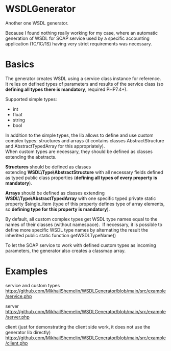 # WSDLGenerator

Another one WSDL generator.  

Because I found nothing really working for my case, where an automatic generation of WSDL for SOAP service used by a specific accounting application (1С/1C/1S) having very strict requirements was necessary.

# Basics

The generator creates WSDL using a service class instance for reference. 
It relies on defined types of parameters and results of the service class (so **defining all types there is mandatory**, required PHP7.4+).

Supported simple types:
 - int 
 - float
 - string
 - bool

In addition to the simple types, the lib allows to define and use custom complex types: structures and arrays 
(it contains classes AbstractStructure and AbstractTypedArray for this appropriately).  
When custom types are necessary, they should be defined as classes extending the abstracts. 

**Structures** should be defined as classes extending **WSDL\Type\AbstractStructure** with all necessary fields defined as typed public class properties (**defining all types of every property is mandatory**).  

**Arrays** should be defined as classes extending **WSDL\Type\AbstractTypedArray** with one specific typed private static property $single_item (type of this property defines type of array elements, so **defining type for this property is mandatory**).

By default, all custom complex types get WSDL type names equal to the names of their classes (without namespace). 
If necessary, it is possible to define more specific WSDL type names by alternating the result the inherited public static function getWSDLTypeName() 

To let the SOAP service to work with defined custom types as incoming parameters, the generator also creates a classmap array. 

# Examples
service and custom types  
https://github.com/MikhailShemelin/WSDLGenerator/blob/main/src/example/service.php

server   
https://github.com/MikhailShemelin/WSDLGenerator/blob/main/src/example/server.php

client (just for demonstrating the client side work, it does not use the generator lib directly)  
https://github.com/MikhailShemelin/WSDLGenerator/blob/main/src/example/client.php

